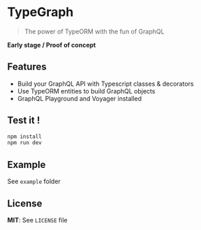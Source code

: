 # TypeGraph

> The power of TypeORM with the fun of GraphQL

**Early stage / Proof of concept**

## Features

* Build your GraphQL API with Typescript classes & decorators
* Use TypeORM entities to build GraphQL objects
* GraphQL Playground and Voyager installed

## Test it !

```sh
npm install
npm run dev
```

## Example

See `example` folder

## License

**MIT**: See `LICENSE` file
